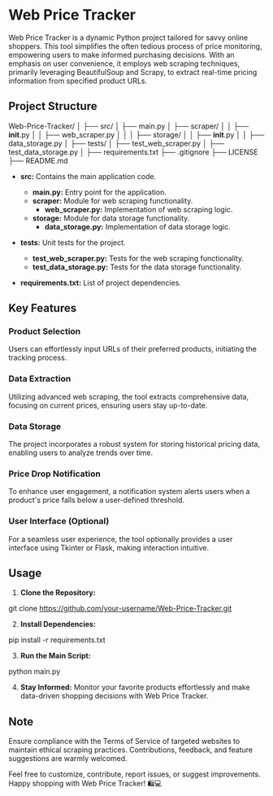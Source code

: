 # Web Price Tracker

Web Price Tracker is a dynamic Python project tailored for savvy online shoppers. This tool simplifies the often tedious process of price monitoring, empowering users to make informed purchasing decisions. With an emphasis on user convenience, it employs web scraping techniques, primarily leveraging BeautifulSoup and Scrapy, to extract real-time pricing information from specified product URLs.

## Project Structure

Web-Price-Tracker/
│
├── src/
│   ├── main.py
│   ├── scraper/
│   │   ├── __init__.py
│   │   ├── web_scraper.py
│   │
│   ├── storage/
│   │   ├── __init__.py
│   │   ├── data_storage.py
│
├── tests/
│   ├── test_web_scraper.py
│   ├── test_data_storage.py
│
├── requirements.txt
├── .gitignore
├── LICENSE
├── README.md



- **src:** Contains the main application code.
  - **main.py:** Entry point for the application.
  - **scraper:** Module for web scraping functionality.
    - **web_scraper.py:** Implementation of web scraping logic.
  - **storage:** Module for data storage functionality.
    - **data_storage.py:** Implementation of data storage logic.

- **tests:** Unit tests for the project.
  - **test_web_scraper.py:** Tests for the web scraping functionality.
  - **test_data_storage.py:** Tests for the data storage functionality.

- **requirements.txt:** List of project dependencies.

## Key Features

### Product Selection
Users can effortlessly input URLs of their preferred products, initiating the tracking process.

### Data Extraction
Utilizing advanced web scraping, the tool extracts comprehensive data, focusing on current prices, ensuring users stay up-to-date.

### Data Storage
The project incorporates a robust system for storing historical pricing data, enabling users to analyze trends over time.

### Price Drop Notification
To enhance user engagement, a notification system alerts users when a product's price falls below a user-defined threshold.

### User Interface (Optional)
For a seamless user experience, the tool optionally provides a user interface using Tkinter or Flask, making interaction intuitive.

## Usage

1. **Clone the Repository:**

git clone https://github.com/your-username/Web-Price-Tracker.git

2. **Install Dependencies:**

pip install -r requirements.txt

3. **Run the Main Script:**

python main.py

4. **Stay Informed:**
Monitor your favorite products effortlessly and make data-driven shopping decisions with Web Price Tracker.

## Note

Ensure compliance with the Terms of Service of targeted websites to maintain ethical scraping practices. Contributions, feedback, and feature suggestions are warmly welcomed.

Feel free to customize, contribute, report issues, or suggest improvements. Happy shopping with Web Price Tracker! 🛍️💻
